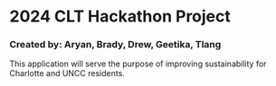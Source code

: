 # 2024 CLT Hackathon Project

### Created by: Aryan, Brady, Drew, Geetika, Tlang
This application will serve the purpose of improving sustainability for Charlotte and UNCC residents. 
